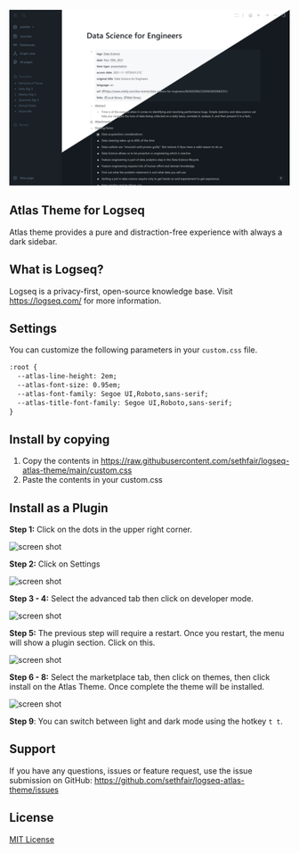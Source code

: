![Screenshot](./screenshot.png)

## Atlas Theme for Logseq

Atlas theme provides a pure and distraction-free experience with always a dark sidebar.

## What is Logseq?
Logseq is a privacy-first, open-source knowledge base.  Visit https://logseq.com/ for more information.

## Settings
You can customize the following parameters in your `custom.css` file.
```
:root {
  --atlas-line-height: 2em;
  --atlas-font-size: 0.95em;
  --atlas-font-family: Segoe UI,Roboto,sans-serif;
  --atlas-title-font-family: Segoe UI,Roboto,sans-serif;
}
```

## Install by copying
1. Copy the contents in https://raw.githubusercontent.com/sethfair/logseq-atlas-theme/main/custom.css
2. Paste the contents in your custom.css

## Install as a Plugin
**Step 1:** Click on the dots in the upper right corner.

<img width=200 alt="screen shot" src="https://raw.githubusercontent.com/sethfair/logseq-atlas-theme/main/install-step-1.png"/>

**Step 2:** Click on Settings

<img width=200 alt="screen shot" src="https://raw.githubusercontent.com/sethfair/logseq-atlas-theme/main/install-step-2.png"/>

**Step 3 - 4:** Select the advanced tab then click on developer mode.

<img width=500 alt="screen shot" src="https://raw.githubusercontent.com/sethfair/logseq-atlas-theme/main/install-step-3-4.png"/>

**Step 5:** The previous step will require a restart.  Once you restart, the menu will show a plugin section.  Click on this.

<img width=200 alt="screen shot" src="https://raw.githubusercontent.com/sethfair/logseq-atlas-theme/main/install-step-5.png"/>

**Step 6 - 8:** Select the marketplace tab, then click on themes, then click install on the Atlas Theme. Once complete the theme will be installed.

<img width=550 alt="screen shot" src="https://raw.githubusercontent.com/sethfair/logseq-atlas-theme/main/install-step-6-7-8.png"/>

**Step 9**: You can switch between light and dark mode using the hotkey `t t`.

## Support
If you have any questions, issues or feature request, use the issue submission on GitHub: https://github.com/sethfair/logseq-atlas-theme/issues

## License

[MIT License](./LICENSE)
